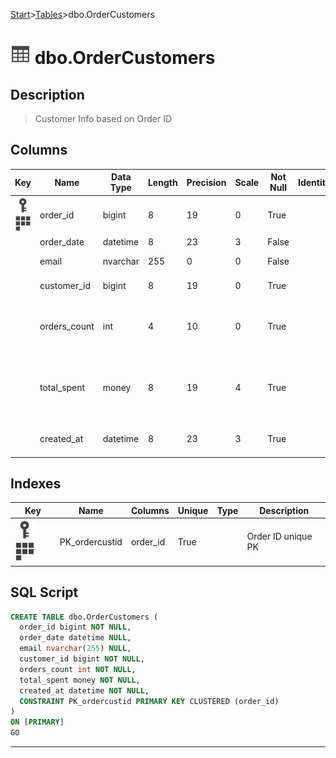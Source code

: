 [Start](../start.md)>[Tables](./Tables.md)>dbo.OrderCustomers

# ![logo](../Images/table.svg) dbo.OrderCustomers

## <a name="#Description"></a>Description
> Customer Info based on Order ID
## <a name="#Columns"></a>Columns
|Key|Name|Data Type|Length|Precision|Scale|Not Null|Identity|Rule|Default|Computed|Persisted|Description
|---|---|---|---|---|---|---|---|---|---|---|---|---
|[![Primary Key PK_ordercustid](../Images/primarykey.svg)](#Indexes)[![Cluster Key PK_ordercustid](../Images/Cluster.svg)](#Indexes)|order_id|bigint|8|19|0|True||||False|False|Order ID|
||order_date|datetime|8|23|3|False||||False|False|Order Date|
||email|nvarchar|255|0|0|False||||False|False|Customer Email|
||customer_id|bigint|8|19|0|True||||False|False|Customer ID|
||orders_count|int|4|10|0|True||||False|False|Customers Orders Count at Current Order|
||total_spent|money|8|19|4|True||||False|False|Total Spent by Customer up to Current Order|
||created_at|datetime|8|23|3|True||||False|False|Customer created date|

## <a name="#Indexes"></a>Indexes
|Key|Name|Columns|Unique|Type|Description
|---|---|---|---|---|---
|[![Primary Key PK_ordercustid](../Images/primarykey.svg)](#Indexes)[![Cluster Key PK_ordercustid](../Images/Cluster.svg)](#Indexes)|PK_ordercustid|order_id|True||Order ID unique PK|

## <a name="#SqlScript"></a>SQL Script
```SQL
CREATE TABLE dbo.OrderCustomers (
  order_id bigint NOT NULL,
  order_date datetime NULL,
  email nvarchar(255) NULL,
  customer_id bigint NOT NULL,
  orders_count int NOT NULL,
  total_spent money NOT NULL,
  created_at datetime NOT NULL,
  CONSTRAINT PK_ordercustid PRIMARY KEY CLUSTERED (order_id)
)
ON [PRIMARY]
GO
```

___

